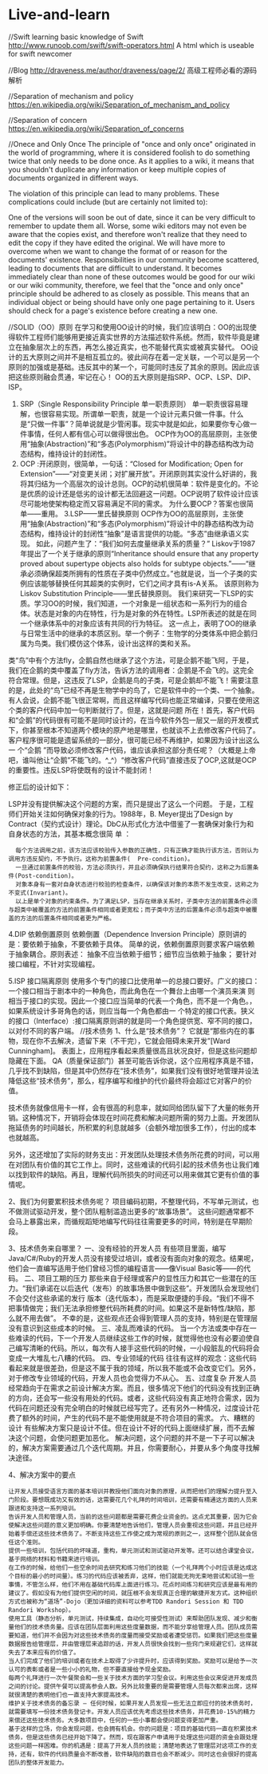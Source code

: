 # Live-and-learn

//Swift
  learning basic knowledge of Swift
  http://www.runoob.com/swift/swift-operators.html
  A html which is useable for swift newcomer
  
  
//Blog
  http://draveness.me/author/draveness/page/2/  高级工程师必看的源码解析
  
  
//Separation of mechanism and policy
  https://en.wikipedia.org/wiki/Separation_of_mechanism_and_policy
  
  
//Separation of concern
https://en.wikipedia.org/wiki/Separation_of_concerns


//Onece and Only Once
  The principle of "once and only once" originated in the world of programming, where it is considered foolish to do something twice that only needs to be done once. As it applies to a wiki, it means that you shouldn't duplicate any information or keep multiple copies of documents organized in different ways.

  The violation of this principle can lead to many problems. These complications could include (but are certainly not limited to):

  One of the versions will soon be out of date, since it can be very difficult to remember to update them all. Worse, some wiki editors may not even be aware that the copies exist, and therefore won't realize that they need to edit the copy if they have edited the original.
  We will have more to overcome when we want to change the format of or reason for the documents' existence.
  Responsibilities in our community become scattered, leading to documents that are difficult to understand.
  It becomes immediately clear than none of these outcomes would be good for our wiki or our wiki community, therefore, we feel that the "once and only once" principle should be adhered to as closely as possible. This means that an individual   object or being should have only one page pertaining to it. Users should check for a page's existence before creating a   new one.


//SOLID（OO）原则
  在学习和使用OO设计的时候，我们应该明白：OO的出现使得软件工程师们能够用更接近真实世界的方法描述软件系统。然而，软件毕竟是建立在抽象层次上的东西，再怎么接近真实，也不能替代真实或被真实替代。 
  OO设计的五大原则之间并不是相互孤立的。彼此间存在着一定关联，一个可以是另一个原则的加强或是基础。违反其中的某一个，可能同时违反了其余的原则。因此应该把这些原则融会贯通，牢记在心！ 
  OO的五大原则是指SRP、OCP、LSP、DIP、ISP。 
  1. SRP（Single Responsibility Principle 单一职责原则） 
  单一职责很容易理解，也很容易实现。所谓单一职责，就是一个设计元素只做一件事。什么是“只做一件事”？简单说就是少管闲事。现实中就是如此，如果要你专心做一件事情，任何人都有信心可以做得很出色。 
  OCP作为OO的高层原则，主张使用“抽象(Abstraction)”和“多态(Polymorphism)”将设计中的静态结构改为动态结构，维持设计的封闭性。 
  2. OCP :开闭原则，很简单，一句话：“Closed for Modification; Open for   Extension”——“对变更关闭；对扩展开放”。开闭原则其实没什么好讲的，我将其归结为一个高层次的设计总则。OCP的动机很简单：软件是变化的。不论是优质的设计还是低劣的设计都无法回避这一问题。OCP说明了软件设计应该尽可能地使架构稳定而又容易满足不同的需求。   为什么要OCP？答案也很简单——重用。 
  3.LSP——里氏替换原则 
  OCP作为OO的高层原则，主张使用“抽象(Abstraction)”和“多态(Polymorphism)”将设计中的静态结构改为动态结构，维持设计的封闭性“抽象”是语言提供的功能。“多态”由继承语义实现。 如此，问题产生了：“我们如何去度量继承关系的质量？” 
  Liskov于1987年提出了一个关于继承的原则“Inheritance should ensure that any property proved about supertype objects also   holds for subtype objects.”——“继承必须确保超类所拥有的性质在子类中仍然成立。”也就是说，当一个子类的实例应该能够替换任何其超类的实例时，它们之间才具有is-A关系。 
  该原则称为Liskov Substitution Principle——里氏替换原则。 
  我们来研究一下LSP的实质。学习OO的时候，我们知道，一个对象是一组状态和一系列行为的组合体。状态是对象的内在特性，行为是对象的外在特性。LSP所表述的就是在同一个继承体系中的对象应该有共同的行为特征。 
  这一点上，表明了OO的继承与日常生活中的继承的本质区别。举一个例子：生物学的分类体系中把企鹅归属为鸟类。我们模仿这个体系，设计出这样的类和关系。 
  
  
  类“鸟”中有个方法fly，企鹅自然也继承了这个方法，可是企鹅不能飞阿，于是，我们在企鹅的类中覆盖了fly方法，告诉方法的调用者：企鹅是不会飞的。这完全符合常理。但是，这违反了LSP，企鹅是鸟的子类，可是企鹅却不能飞！需要注意的是，此处的“鸟”已经不再是生物学中的鸟了，它是软件中的一个类、一个抽象。 
  有人会说，企鹅不能飞很正常啊，而且这样编写代码也能正常编译，只要在使用这个类的客户代码中加一句判断就行了。但是，这就是问题 所在！首先，客户代码和“企鹅”的代码很有可能不是同时设计的，在当今软件外包一层又一层的开发模式下，你甚至根本不知道两个模块的原产地是哪里，也就谈不上去修改客户代码了。客户程序很可能是遗留系统的一部分，很可能已经不再维护，如果因为设计出这么一 个“企鹅  ”而导致必须修改客户代码，谁应该承担这部分责任呢？（大概是上帝吧，谁叫他让“企鹅”不能飞的。^_^）“修改客户代码”直接违反了OCP,这就是OCP的重要性。违反LSP将使既有的设计不能封闭！ 
  
  修正后的设计如下： 
  
  LSP并没有提供解决这个问题的方案，而只是提出了这么一个问题。 于是，工程师们开始关注如何确保对象的行为。1988年，B.   Meyer提出了Design by Contract（契约式设计）理论。DbC从形式化方法中借鉴了一套确保对象行为和自身状态的方法，其基本概念很简 单 ： 
  
      每个方法调用之前，该方法应该校验传入参数的正确性，只有正确才能执行该方法，否则认为调用方违反契约，不予执行。这称为前置条件(  Pre-condition)。 
      一旦通过前置条件的校验，方法必须执行，并且必须确保执行结果符合契约，这称之为后置条件(Post-condition)。 
      对象本身有一套对自身状态进行校验的检查条件，以确保该对象的本质不发生改变，这称之为不变式(Invariant)。 
      以上是单个对象的约束条件。为了满足LSP，当存在继承关系时，子类中方法的前置条件必须与超类中被覆盖的方法的前置条件相同或者更宽松；而子类中方法的后置条件必须与超类中被覆盖的方法的后置条件相同或者更为严格。 
  
  4.DIP 依赖倒置原则 
  依赖倒置（Dependence Inversion Principle）原则讲的是：要依赖于抽象，不要依赖于具体。 
  简单的说，依赖倒置原则要求客户端依赖于抽象耦合。原则表述： 
  抽象不应当依赖于细节；细节应当依赖于抽象； 
  要针对接口编程，不针对实现编程。 
  
  5.ISP 接口隔离原则 
  使用多个专门的接口比使用单一的总接口要好。广义的接口：一个接口相当于剧本中的一种角色，而此角色在一个舞台上由哪一个演员来演  则相当于接口的实现。因此一个接口应当简单的代表一个角色，而不是一个角色。，如果系统设计多哥角色的话，则应当每一个角色都由一  个特定的接口代表。狭义的接口（Interface）:接口隔离原则讲的就是同一个角色提供宽、窄不同的接口，以对付不同的客户端。
//技术债务
1、什么是“技术债务”？
  它就是“那些内在的事物，现在你不去解决，遗留下来（不干完），它就会阻碍未来开发”[Ward Cunningham]。   表面上，应用程序看起来质量很高且状况良好，但是这些问题却隐藏在下面。   QA（质量保证部门）甚至可能告诉你说，这个应用程序真是不错，几乎找不到缺陷，但是其中仍然存在“技术债务”，如果我们没有很好地管理并设法降低这些“技术债务”，那么，程序编写和维护的代价最终将会超过它对客户的价值。
  
  技术债务就像信用卡一样，会有很高的利息率，就如同给团队留下了大量的帐务开销。这种情况下，开销将会体现在时间花费和解决问题所需的努力上面。开发团队拖延债务的时间越长，所积累的利息就越多（会额外增加很多工作），付出的成本也就越高。
  
  另外，这还增加了实际的财务支出：开发团队处理技术债务所花费的时间，可以用在对团队有价值的其它工作上。同时，这些难读的代码引起的技术债务也让我们难以找到软件的缺陷。再且，理解代码所损失的时间还可以用来做其它更有价值的事情呢。

2、我们为何要累积技术债务呢？
  项目编码初期，不整理代码，不写单元测试，也不做测试驱动开发，整个团队粗制滥造出更多的“故事场景”。 这些问题通常都不会马上暴露出来，而循规蹈矩地编写代码往往需要更多的时间，特别是在早期阶段。

3、技术债务来自哪里？
  一、没有经验的开发人员 
      有些项目里面，编写Java/C#/Ruby的开发人员没有接受过培训，或者没有面向对象的观念。结果呢，他们会一直编写适用于他们曾经习惯的编程语言——像Visual Basic等——的代码。
  二、项目工期的压力 
      那些来自于经理或客户的显性压力和其它一些潜在的压力。“我们承诺在以后迭代（发布）的故事场景中做到这些”。开发团队会发现他们不会交付这些承诺的发行 版本（迭代版本），而是采取便捷的手段。“我们不得不把事情做完；我们无法承担修整代码所耗费的时间。如果这不是新特性/缺陷，那么就不用去做”。 不幸的是，这些观点还会得到管理人员的支持，特别是在管理层没有意识到这些成本的时候。
  三、凌乱而难读的代码。
      当一个方法或类中存在一些难读的代码，下一个开发人员继续这些工作的时候，就觉得他也没有必要迫使自己编写清晰的代码。所以，每次有人接手这些代码的时候，一小段脏乱的代码将会变成一大堆乱七八糟的代码。
  四、专业领域的代码
      往往有这样的观念：这些代码看起来就是很差劲，但是这不属于我的领域，所以我不能或不会改变它们。另外，对于修改专业领域的代码，开发人员也会觉得力不从心。
  五、过度复杂 
      开发人员经常趋向于在需求之前设计解决方案。而且，很多情况下他们的代码没有找到正确的方向，还会写一些没有用处的代码。或者，这些代码没有真正地符合需求，因为代码在问题还没有完全明白的时候就已经写完了。还有另外一种情况，过度设计花费了额外的时间，产生的代码不是不能使用就是不符合项目的需求。
  六、糟糕的设计
      有些解决方案只是设计不佳。但在设计不好的代码上面继续扩展，而不去解决这个问题，会使问题更加恶化。
      解决问题，这个问题的并不是一下子可以解决的，解决方案需要通过几个迭代周期。并且，你需要耐心，并要从多个角度寻找解决途径。

4、解决方案中的要点

    让开发人员接受语言方面的基本培训并教授他们面向对象的原理，从而把他们的理解力提升至入门阶段。要想既成功又有效的话，这需要花几个礼拜的时间培训，还需要有精通这方面的人员来跟进和支持这一系列培训。
    告诉开发人员和管理人员，当前的这些问题都是需要花费企业资金的。这点尤其重要，因为它会使解决这些问题的意义更加明确。你要清楚地告诉他们，管理人员会重视这些问题，并且已经开始着手偿还这些技术债务了。不断支持这些工作使之成为常规的原则之一，这样整个团队就会信任这个准则。
    提供一些培训，包括代码的坏味道，重构，单元测试和测试驱动开发等。还可以结合课堂会议，基于网络的材料和书籍来进行培训。
    在工作的时候，给他们一些空余时间去研究和练习他们的技能（一个礼拜两个小时应该是达成这个目标的最小的时间量）。练习的代码应该被丢弃，这样，他们就能无拘无束地尝试和试验一些事情，不管怎么样，他们不用在基础代码库上面进行练习。花点时间练习和研究应该是最有用的建议了。假如没有为他们提供空闲的时间，就压根不会发现真正合理的敏捷开发方式。这种组织方式也被称为“道场”-Dojo（更加详细的资料可以参考TDD Randori Session 和 TDD Randori Workshop）。
    使用工具（静态分析，单元测试，持续集成，自动化可接受性测试）来帮助团队发现、减少和衡量他们的技术债务量。应该在团队层面利用这些度量数据，而不能分享给管理人员。团队成员需要知道，他们并不会因为对这些技术债务的度量而接受奖励或者遭受惩罚。如果我们把这些度量数据报告给管理层，并由管理层来追踪的话，开发人员很快会找到一些窍门来规避它们，这样就失去了本来应有的价值了。
    当人们完成了他们的培训或者在技术上取得了少许提升时，应该得到奖励。奖励可以是给予一次认可的表彰或者是一些小小的礼物，但不要直接给予现金奖励。
    每两个礼拜进行一次午餐聚会和一些关于技术方面的学习型会议。利用这些会议来促进开发成员之间的讨论。提供午餐可以提高参会人数。另外比较重要的是需要管理人员每次都来出席，这样就很清楚的表明他们也一直支持大家提高技术。
    维护关于技术债务的备忘录 – 任何时候，如果开发人员发现一些无法立即应付的技术债务时，就需要填写一份技术债务登记卡。开发人员应该优先考虑这些技术债务，并花费10-15%的精力来偿还这些技术债务。大多数项目中，任何的一些小事都会使问题变得更加严重。
    基于这样的立场，你会发现问题，也会拥有机会。你的问题是：项目的基础代码一直在积累技术债务，但是这些债务已经开始下降了。然而，现在跟客户申请用于处理这些问题的资金会跟处理这些问题一样困难。你的机遇是：提高了开发人员的技能；清楚地表达了管理层对这项工作的支持，还有，软件的代码质量会不断改善，软件缺陷的数目也会不断减少。同时这也会很好的提高团队的整体开发能力。
